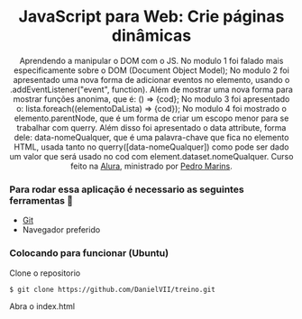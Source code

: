 <h1 align="center">JavaScript para Web: Crie páginas dinâmicas</h1>
<p align="center">
    Aprendendo a manipular o DOM com o JS. No modulo 1 foi falado mais especificamente sobre o DOM (Document Object Model); No modulo 2 foi apresentado uma nova forma de adicionar eventos no elemento, usando o .addEventListener("event", function). Além de mostrar uma nova forma para mostrar funções anonima, que é: () => {cod}; No modulo 3 foi apresentado o: lista.foreach((elementoDaLista) => {cod}); No modulo 4 foi mostrado o elemento.parentNode, que é um forma de criar um escopo menor para se trabalhar com querry. Além disso foi apresentado o data attribute, forma dele: data-nomeQualquer, que é uma palavra-chave que fica no elemento HTML, usada tanto no querry([data-nomeQualquer]) como pode ser dado um valor que será usado no cod com element.dataset.nomeQualquer.
    Curso feito na <a href="https://cursos.alura.com.br/">Alura</a>, ministrado por
    <a href="https://www.linkedin.com/in/pedromarins/">Pedro Marins</a>.
</p>

### Para rodar essa aplicação é necessario as seguintes ferramentas :bookmark_tabs:

<ul>
    <li><a href="https://git-scm.com">Git</a></li>
    <li>Navegador preferido</li>
</ul>



### Colocando para funcionar (Ubuntu)

<P>Clone o repositorio</p>

```bash
$ git clone https://github.com/DanielVII/treino.git
```

<p>Abra o index.html</p>



